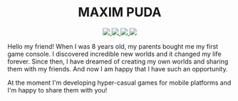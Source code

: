 <h1 align="center">MAXIM PUDA</h1>
<p align="center"> 
 <a href="https://www.facebook.com/maximpuda" alt="facebook">
   <img src="https://img.shields.io/badge/-facebook-%23181717?style=flat-square&logo=facebook&logoColor=ffffff" />
 </a>
  
 <a href="https://github.com/MaximPuda" alt="github">
   <img src="https://img.shields.io/badge/-github-%23181717?style=flat-square&logo=github" />
 </a>
  
 <a href="https://www.instagram.com/maximpuda" alt="instagram">
   <img src="https://img.shields.io/badge/-instagram-%23181717?style=flat-square&logo=instagram&logoColor=white&link=https://www.instagram.com/maximpuda" />
 </a>
 
 <a href="https://habr.com/ru/users/MaximPuda/" alt="habr">
   <img src="https://img.shields.io/badge/-habr-%23181717?style=flat-square&logo=habr&logoColor=white"/>
 </a>
</p>

Hello my friend! When I was 8 years old, my parents bought me my first game console. I discovered incredible new worlds and it changed my life forever. Since then, I have dreamed of creating my own worlds and sharing them with my friends. And now I am happy that I have such an opportunity.

At the moment I'm developing hyper-casual games for mobile platforms and I'm happy to share them with you!
